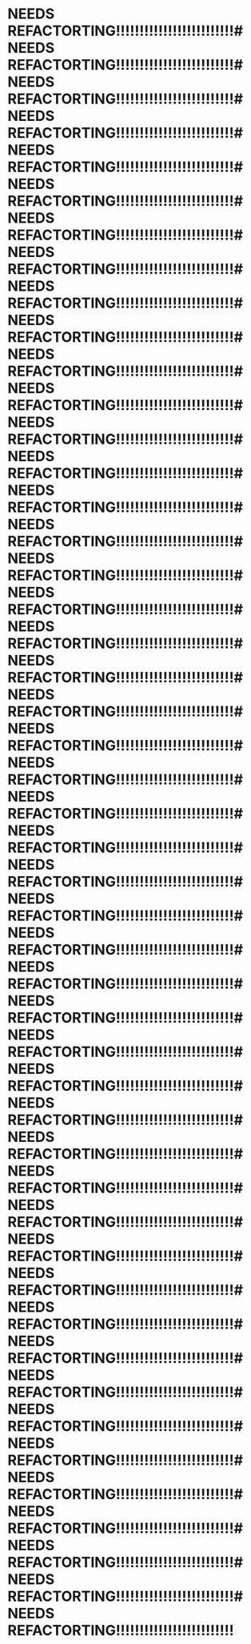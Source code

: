 # NEEDS REFACTORTING!!!!!!!!!!!!!!!!!!!!!!!!!# NEEDS REFACTORTING!!!!!!!!!!!!!!!!!!!!!!!!!# NEEDS REFACTORTING!!!!!!!!!!!!!!!!!!!!!!!!!# NEEDS REFACTORTING!!!!!!!!!!!!!!!!!!!!!!!!!# NEEDS REFACTORTING!!!!!!!!!!!!!!!!!!!!!!!!!# NEEDS REFACTORTING!!!!!!!!!!!!!!!!!!!!!!!!!# NEEDS REFACTORTING!!!!!!!!!!!!!!!!!!!!!!!!!# NEEDS REFACTORTING!!!!!!!!!!!!!!!!!!!!!!!!!# NEEDS REFACTORTING!!!!!!!!!!!!!!!!!!!!!!!!!# NEEDS REFACTORTING!!!!!!!!!!!!!!!!!!!!!!!!!# NEEDS REFACTORTING!!!!!!!!!!!!!!!!!!!!!!!!!# NEEDS REFACTORTING!!!!!!!!!!!!!!!!!!!!!!!!!# NEEDS REFACTORTING!!!!!!!!!!!!!!!!!!!!!!!!!# NEEDS REFACTORTING!!!!!!!!!!!!!!!!!!!!!!!!!# NEEDS REFACTORTING!!!!!!!!!!!!!!!!!!!!!!!!!# NEEDS REFACTORTING!!!!!!!!!!!!!!!!!!!!!!!!!# NEEDS REFACTORTING!!!!!!!!!!!!!!!!!!!!!!!!!# NEEDS REFACTORTING!!!!!!!!!!!!!!!!!!!!!!!!!# NEEDS REFACTORTING!!!!!!!!!!!!!!!!!!!!!!!!!# NEEDS REFACTORTING!!!!!!!!!!!!!!!!!!!!!!!!!# NEEDS REFACTORTING!!!!!!!!!!!!!!!!!!!!!!!!!# NEEDS REFACTORTING!!!!!!!!!!!!!!!!!!!!!!!!!# NEEDS REFACTORTING!!!!!!!!!!!!!!!!!!!!!!!!!# NEEDS REFACTORTING!!!!!!!!!!!!!!!!!!!!!!!!!# NEEDS REFACTORTING!!!!!!!!!!!!!!!!!!!!!!!!!# NEEDS REFACTORTING!!!!!!!!!!!!!!!!!!!!!!!!!# NEEDS REFACTORTING!!!!!!!!!!!!!!!!!!!!!!!!!# NEEDS REFACTORTING!!!!!!!!!!!!!!!!!!!!!!!!!# NEEDS REFACTORTING!!!!!!!!!!!!!!!!!!!!!!!!!# NEEDS REFACTORTING!!!!!!!!!!!!!!!!!!!!!!!!!# NEEDS REFACTORTING!!!!!!!!!!!!!!!!!!!!!!!!!# NEEDS REFACTORTING!!!!!!!!!!!!!!!!!!!!!!!!!# NEEDS REFACTORTING!!!!!!!!!!!!!!!!!!!!!!!!!# NEEDS REFACTORTING!!!!!!!!!!!!!!!!!!!!!!!!!# NEEDS REFACTORTING!!!!!!!!!!!!!!!!!!!!!!!!!# NEEDS REFACTORTING!!!!!!!!!!!!!!!!!!!!!!!!!# NEEDS REFACTORTING!!!!!!!!!!!!!!!!!!!!!!!!!# NEEDS REFACTORTING!!!!!!!!!!!!!!!!!!!!!!!!!# NEEDS REFACTORTING!!!!!!!!!!!!!!!!!!!!!!!!!# NEEDS REFACTORTING!!!!!!!!!!!!!!!!!!!!!!!!!# NEEDS REFACTORTING!!!!!!!!!!!!!!!!!!!!!!!!!# NEEDS REFACTORTING!!!!!!!!!!!!!!!!!!!!!!!!!# NEEDS REFACTORTING!!!!!!!!!!!!!!!!!!!!!!!!!# NEEDS REFACTORTING!!!!!!!!!!!!!!!!!!!!!!!!!# NEEDS REFACTORTING!!!!!!!!!!!!!!!!!!!!!!!!!# NEEDS REFACTORTING!!!!!!!!!!!!!!!!!!!!!!!!!# NEEDS REFACTORTING!!!!!!!!!!!!!!!!!!!!!!!!!# NEEDS REFACTORTING!!!!!!!!!!!!!!!!!!!!!!!!!
